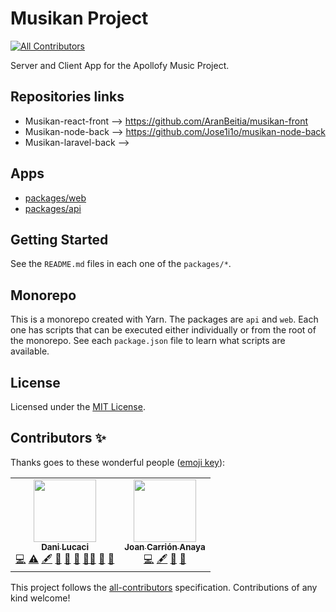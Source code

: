 # Musikan Project

<!-- ALL-CONTRIBUTORS-BADGE:START - Do not remove or modify this section -->

[![All Contributors](https://img.shields.io/badge/all_contributors-2-orange.svg?style=flat-square)](#contributors-)

<!-- ALL-CONTRIBUTORS-BADGE:END -->

Server and Client App for the Apollofy Music Project.

## Repositories links
- Musikan-react-front --> https://github.com/AranBeitia/musikan-front
- Musikan-node-back --> https://github.com/Jose1i1o/musikan-node-back
- Musikan-laravel-back -->

## Apps

- [packages/web](packages/web/README.md)
- [packages/api](packages/api/README.md)

## Getting Started

See the `README.md` files in each one of the `packages/*`.

## Monorepo

This is a monorepo created with Yarn. The packages are `api` and `web`. Each one
has scripts that can be executed either individually or from the root of the
monorepo. See each `package.json` file to learn what scripts are available.

## License

Licensed under the [MIT License](./LICENSE).

## Contributors ✨

Thanks goes to these wonderful people
([emoji key](https://allcontributors.org/docs/en/emoji-key)):

<!-- ALL-CONTRIBUTORS-LIST:START - Do not remove or modify this section -->
<!-- prettier-ignore-start -->
<!-- markdownlint-disable -->
<table>
  <tr>
    <td align="center"><a href="http://www.danilucaci.com"><img src="https://avatars.githubusercontent.com/u/19062818?v=4?s=100" width="100px;" alt=""/><br /><sub><b>Dani Lucaci</b></sub></a><br /><a href="https://github.com/assembler-school/Apollofy/commits?author=danilucaci" title="Code">💻</a> <a href="https://github.com/assembler-school/Apollofy/commits?author=danilucaci" title="Tests">⚠️</a> <a href="#content-danilucaci" title="Content">🖋</a> <a href="https://github.com/assembler-school/Apollofy/commits?author=danilucaci" title="Documentation">📖</a> <a href="#ideas-danilucaci" title="Ideas, Planning, & Feedback">🤔</a> <a href="#maintenance-danilucaci" title="Maintenance">🚧</a> <a href="#mentoring-danilucaci" title="Mentoring">🧑‍🏫</a> <a href="#projectManagement-danilucaci" title="Project Management">📆</a> <a href="#tool-danilucaci" title="Tools">🔧</a></td>
    <td align="center"><a href="https://www.linkedin.com/in/joan-carri%C3%B3n-anaya-a074851a0/"><img src="https://avatars.githubusercontent.com/u/43220742?v=4?s=100" width="100px;" alt=""/><br /><sub><b>Joan Carrión Anaya</b></sub></a><br /><a href="https://github.com/assembler-school/Apollofy/commits?author=JCarri14" title="Code">💻</a> <a href="#content-JCarri14" title="Content">🖋</a> <a href="#data-JCarri14" title="Data">🔣</a> <a href="#design-JCarri14" title="Design">🎨</a></td>
  </tr>
</table>

<!-- markdownlint-restore -->
<!-- prettier-ignore-end -->

<!-- ALL-CONTRIBUTORS-LIST:END -->

This project follows the
[all-contributors](https://github.com/all-contributors/all-contributors)
specification. Contributions of any kind welcome!
